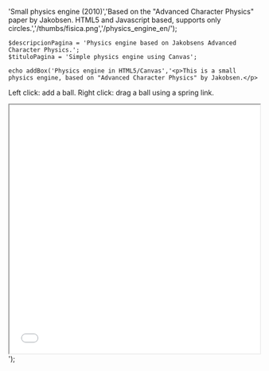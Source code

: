 'Small physics engine (2010)','Based on the "Advanced Character Physics" paper by Jakobsen. HTML5 and Javascript based, supports only circles.','/thumbs/fisica.png','/physics_engine_en/');

	$descripcionPagina = 'Physics engine based on Jakobsens Advanced Character Physics.';
	$tituloPagina = 'Simple physics engine using Canvas';
	
	echo addBox('Physics engine in HTML5/Canvas','<p>This is a small physics engine, based on "Advanced Character Physics" by Jakobsen.</p>
<p>Left click: add a ball. Right click: drag a ball using a spring link.</p>
<iframe src="/inc/spe/index.html" style="width:100%;height:500px;"></iframe>');

